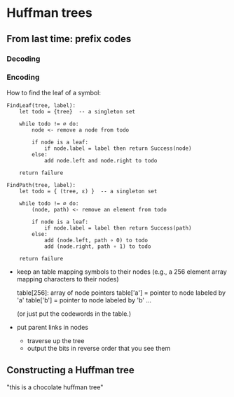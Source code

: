 # Huffman trees

## From last time: prefix codes

### Decoding

### Encoding

How to find the leaf of a symbol:

    FindLeaf(tree, label):
        let todo = {tree}  -- a singleton set

        while todo != ∅ do:
            node <- remove a node from todo

            if node is a leaf:
                if node.label = label then return Success(node)
            else:
                add node.left and node.right to todo

        return failure

    FindPath(tree, label):
        let todo = { (tree, ε) }  -- a singleton set

        while todo != ∅ do:
            (node, path) <- remove an element from todo

            if node is a leaf:
                if node.label = label then return Success(path)
            else:
                add (node.left, path ∘ 0) to todo
                add (node.right, path ∘ 1) to todo

        return failure


  - keep an table mapping symbols to their nodes (e.g., a 256 element
    array mapping characters to their nodes)

    table[256]: array of node pointers
    table['a'] = pointer to node labeled by 'a'
    table['b'] = pointer to node labeled by 'b'
    ...

    (or just put the codewords in the table.)

  - put parent links in nodes
      - traverse up the tree
      - output the bits in reverse order that you see them

## Constructing a Huffman tree

"this is a chocolate huffman tree"
